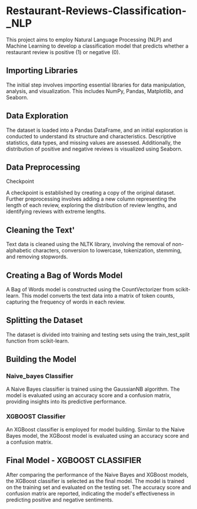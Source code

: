 # Restaurant-Reviews-Classification-_NLP
This project aims to employ Natural Language Processing (NLP) and Machine Learning to develop a classification model that predicts whether a restaurant review is positive (1) or negative (0).

## Importing Libraries
The initial step involves importing essential libraries for data manipulation, analysis, and visualization. This includes NumPy, Pandas, Matplotlib, and Seaborn.

## Data Exploration
The dataset is loaded into a Pandas DataFrame, and an initial exploration is conducted to understand its structure and characteristics. Descriptive statistics, data types, and missing values are assessed. Additionally, the distribution of positive and negative reviews is visualized using Seaborn.

## Data Preprocessing

Checkpoint

A checkpoint is established by creating a copy of the original dataset. Further preprocessing involves adding a new column representing the length of each review, exploring the distribution of review lengths, and identifying reviews with extreme lengths.

## Cleaning the Text'

Text data is cleaned using the NLTK library, involving the removal of non-alphabetic characters, conversion to lowercase, tokenization, stemming, and removing stopwords.

## Creating a Bag of Words Model

A Bag of Words model is constructed using the CountVectorizer from scikit-learn. This model converts the text data into a matrix of token counts, capturing the frequency of words in each review.

## Splitting the Dataset

The dataset is divided into training and testing sets using the train_test_split function from scikit-learn.

## Building the Model

### Naive_bayes Classifier

A Naive Bayes classifier is trained using the GaussianNB algorithm. 
The model is evaluated using an accuracy score and a confusion matrix, providing insights into its predictive performance.

### XGBOOST Classifier
An XGBoost classifier is employed for model building. Similar to the Naive Bayes model, the XGBoost model is evaluated using an accuracy score and a confusion matrix.

## Final Model - XGBOOST CLASSIFIER

After comparing the performance of the Naive Bayes and XGBoost models, the XGBoost classifier is selected as the final model. The model is trained on the training set and evaluated on the testing set. The accuracy score and confusion matrix are reported, indicating the model's effectiveness in predicting positive and negative sentiments.
